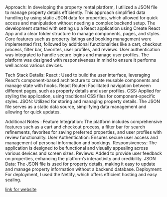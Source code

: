 Approach:
    In developing the property rental platform, I utilized a JSON file to manage property details efficiently. This approach simplified data handling by using static JSON data for properties, which allowed for quick access and manipulation without needing a complex backend setup. The development started with setting up a React application using Create React App and a clear folder structure to manage components, pages, and styles. Core features such as property listings and booking management were implemented first, followed by additional functionalities like a cart, checkout process, filter bar, favorites, user profiles, and reviews. User authentication was integrated to handle secure logins and manage user profiles. The platform was designed with responsiveness in mind to ensure it performs well across various devices.

Tech Stack Details:
  React : Used to build the user interface, leveraging React’s component-based architecture to create reusable components and manage state with hooks.
  React Router: Facilitated navigation between different pages, such as property details and user profiles.
  CSS: Applied for styling the application, using traditional CSS files for component-specific styles.
  JSON: Utilized for storing and managing property details. The JSON file serves as a static data source, simplifying data management and allowing for quick 
        updates.

Additional Notes :
  Feature Integration: The platform includes comprehensive features such as a cart and checkout process, a filter bar for search refinements, favorites for 
                       saving preferred properties, and user profiles with review functionality.
  User Authentication: Ensures secure user access and management of personal information and bookings.
  Responsiveness: The application is designed to be functional and visually appealing across various devices and screen sizes.
  Reviews: Added to provide user feedback on properties, enhancing the platform’s interactivity and credibility.
  JSON Data: The JSON file is used for property details, making it easy to update and manage property information without a backend database.
  Deployment: For deployment, I used the  Netlify, which offers efficient hosting and easy scaling.

[link for website](https://totality-rental-platform.netlify.app/)
